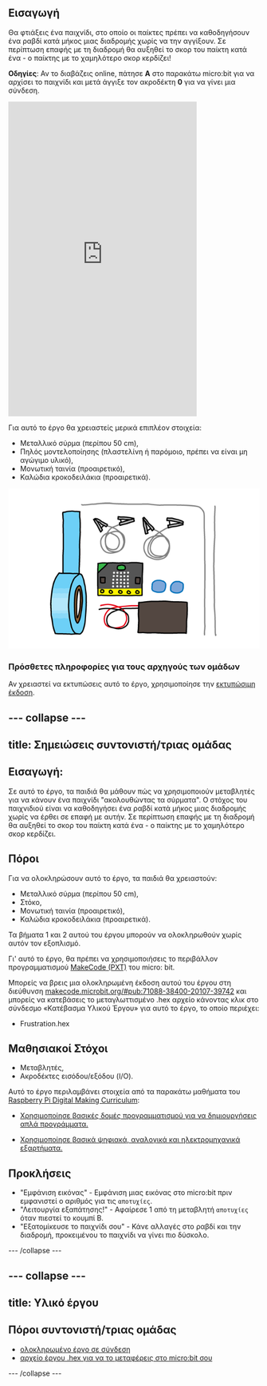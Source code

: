 ## Εισαγωγή

Θα φτιάξεις ένα παιχνίδι, στο οποίο οι παίκτες πρέπει να καθοδηγήσουν ένα ραβδί κατά μήκος μιας διαδρομής χωρίς να την αγγίξουν. Σε περίπτωση επαφής με τη διαδρομή θα αυξηθεί το σκορ του παίκτη κατά ένα - ο παίκτης με το χαμηλότερο σκορ κερδίζει!

**Οδηγίες**: Αν το διαβάζεις online, πάτησε **A** στο παρακάτω micro:bit για να αρχίσει το παιχνίδι και μετά άγγιξε τον ακροδέκτη **0** για να γίνει μια σύνδεση.

<div style="position:relative;height:0;padding-bottom:125%;overflow:hidden;"><iframe style="position:absolute;top:0;left:0;width:75%;height:100%;" src="https://makecode.microbit.org/---run?id=_FEDEdA3v6e64" allowfullscreen="allowfullscreen" sandbox="allow-popups allow-forms allow-scripts allow-same-origin" frameborder="0"></iframe></div>

Για αυτό το έργο θα χρειαστείς μερικά επιπλέον στοιχεία:

* Μεταλλικό σύρμα (περίπου 50 cm),
* Πηλός μοντελοποίησης (πλαστελίνη ή παρόμοιο, πρέπει να είναι μη αγώγιμο υλικό),
* Μονωτική ταινία (προαιρετικό),
* Καλώδια κροκοδειλάκια (προαιρετικά).

![στιγμιότυπο οθόνης](images/frustration-items.png)

### Πρόσθετες πληροφορίες για τους αρχηγούς των ομάδων

Αν χρειαστεί να εκτυπώσεις αυτό το έργο, χρησιμοποίησε την [εκτυπώσιμη έκδοση](https://projects.raspberrypi.org/en/projects/frustration/print).

## \--- collapse \---

## title: Σημειώσεις συντονιστή/τριας ομάδας

## Εισαγωγή:

Σε αυτό το έργο, τα παιδιά θα μάθουν πώς να χρησιμοποιούν μεταβλητές για να κάνουν ένα παιχνίδι "ακολουθώντας τα σύρματα". Ο στόχος του παιχνιδιού είναι να καθοδηγήσει ένα ραβδί κατά μήκος μιας διαδρομής χωρίς να έρθει σε επαφή με αυτήν. Σε περίπτωση επαφής με τη διαδρομή θα αυξηθεί το σκορ του παίκτη κατά ένα - ο παίκτης με το χαμηλότερο σκορ κερδίζει.

## Πόροι

Για να ολοκληρώσουν αυτό το έργο, τα παιδιά θα χρειαστούν:

* Μεταλλικό σύρμα (περίπου 50 cm),
* Στόκο,
* Μονωτική ταινία (προαιρετικό),
* Καλώδια κροκοδειλάκια (προαιρετικά).

Τα βήματα 1 και 2 αυτού του έργου μπορούν να ολοκληρωθούν χωρίς αυτόν τον εξοπλισμό.

Γι' αυτό το έργο, θα πρέπει να χρησιμοποιήσεις το περιβάλλον προγραμματισμού [MakeCode (PXT)](http://jumpto.cc/pxt-new) του micro: bit.

Μπορείς να βρεις μια ολοκληρωμένη έκδοση αυτού του έργου στη διεύθυνση [makecode.microbit.org/#pub:71088-38400-20107-39742](https://makecode.microbit.org/#pub:71088-38400-20107-39742) και μπορείς να κατεβάσεις το μεταγλωττισμένο .hex αρχείο κάνοντας κλικ στο σύνδεσμο «Κατέβασμα Υλικού Έργου» για αυτό το έργο, το οποίο περιέχει:

* Frustration.hex

## Μαθησιακοί Στόχοι

* Μεταβλητές,
* Ακροδέκτες εισόδου/εξόδου (I/O).

Αυτό το έργο περιλαμβάνει στοιχεία από τα παρακάτω μαθήματα του [Raspberry Pi Digital Making Curriculum](http://rpf.io/curriculum):

* [Χρησιμοποίησε βασικές δομές προγραμματισμού για να δημιουργήσεις απλά προγράμματα.](https://www.raspberrypi.org/curriculum/programming/creator)

* [Χρησιμοποίησε βασικά ψηφιακά, αναλογικά και ηλεκτρομηχανικά εξαρτήματα.](https://www.raspberrypi.org/curriculum/physical-computing/creator)

## Προκλήσεις

* "Εμφάνιση εικόνας" - Εμφάνιση μιας εικόνας στο micro:bit πριν εμφανιστεί ο αριθμός για τις `αποτυχίες`.
* "Λειτουργία εξαπάτησης!" - Αφαίρεσε 1 από τη μεταβλητή `αποτυχίες` όταν πιεστεί το κουμπί Β.
* "Εξατομίκευσε το παιχνίδι σου" - Κάνε αλλαγές στο ραβδί και την διαδρομή, προκειμένου το παιχνίδι να γίνει πιο δύσκολο.

\--- /collapse \---

## \--- collapse \---

## title: Υλικό έργου

## Πόροι συντονιστή/τριας ομάδας

* [ολοκληρωμένο έργο σε σύνδεση](https://makecode.microbit.org/#pub:71088-38400-20107-39742)
* [αρχείο έργου .hex για να το μεταφέρεις στο micro:bit σου](resources/micro-bit-Frustration.hex)

\--- /collapse \---